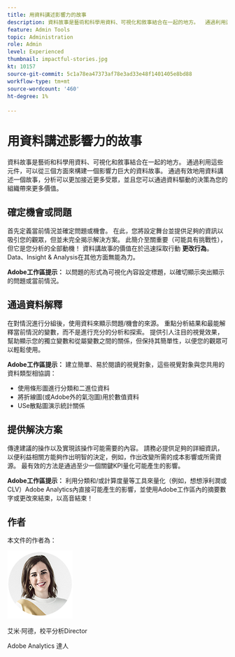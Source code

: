 ```yaml
---
title: 用資料講述影響力的故事
description: 資料故事是藝術和科學用資料、可視化和敘事結合在一起的地方。  通過利用這些元件，可以從三個方面來構建一個影響力巨大的資料故事。 通過有效地講述一個包含資料的故事，分析可以更加接近更多受眾，並且您可以通過資料驅動的決策為您的組織帶來更多價值。
feature: Admin Tools
topic: Administration
role: Admin
level: Experienced
thumbnail: impactful-stories.jpg
kt: 10157
source-git-commit: 5c1a78ea47373af78e3ad33e48f1401405e8bd88
workflow-type: tm+mt
source-wordcount: '460'
ht-degree: 1%

---
```



# 用資料講述影響力的故事

資料故事是藝術和科學用資料、可視化和敘事結合在一起的地方。  通過利用這些元件，可以從三個方面來構建一個影響力巨大的資料故事。 通過有效地用資料講述一個故事，分析可以更加接近更多受眾，並且您可以通過資料驅動的決策為您的組織帶來更多價值。

## 確定機會或問題

首先定義當前情況並確定問題或機會。 在此，您將設定舞台並提供足夠的資訊以吸引您的觀眾，但並未完全揭示解決方案。 此簡介至關重要（可能具有挑戰性），但它是您分析的全部動機！  資料講故事的價值在於迅速採取行動 **更改行為**。 Data、Insight &amp; Analysis在其他方面無能為力。

**Adobe工作區提示：** 以問題的形式為可視化內容設定標題，以確切顯示突出顯示的問題或當前情況。

## 通過資料解釋

在對情況進行分組後，使用資料來顯示問題/機會的來源。 重點分析結果和最能解釋當前情況的變數，而不是進行充分的分析和探索。  提供引人注目的視覺效果，幫助顯示您的獨立變數和從屬變數之間的關係，但保持其簡單性，以便您的觀眾可以輕鬆使用。

**Adobe工作區提示：**
建立簡單、易於閱讀的視覺對象，這些視覺對象與您共用的資料類型相協調：

* 使用條形圖進行分類和二進位資料
* 將折線圖(或Adobe外的氣泡圖)用於數值資料
* USe散點圖演示統計關係

## 提供解決方案

傳達建議的操作以及實現該操作可能需要的內容。  請務必提供足夠的詳細資訊，以便利益相關方能夠作出明智的決定，例如，作出改變所需的成本影響或所需資源。 最有效的方法是通過至少一個關鍵KPI量化可能產生的影響。

**Adobe工作區提示：** 利用分類和/或計算度量等工具來量化（例如，想想淨利潤或CLV）Adobe Analytics內直接可能產生的影響，並使用Adobe工作區內的摘要數字或更改來結束，以高音結束！

## 作者

本文件的作者為：

![艾米·阿德](assets/amy-ard-headshot-small.png)

艾米·阿德，校平分析Director

Adobe Analytics 達人
